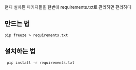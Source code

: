 현재 설치된 패키지들을 한번에 requirements.txt로 관리하면 편리하다

## 만드는 법
```pip freeze > requirements.txt ```

## 설치하는 법
``` pip install -r requirements.txt```
